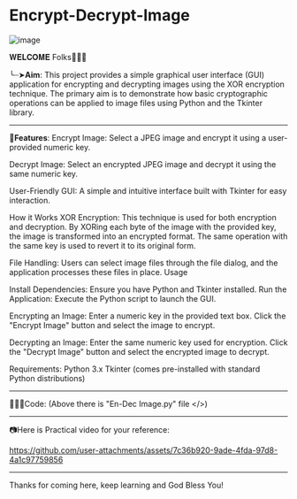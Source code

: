 # Encrypt-Decrypt-Image
   ![image](https://github.com/user-attachments/assets/4a07ead8-1064-4fb4-8666-fb7bd025b423)

   𝐖𝐄𝐋𝐂𝐎𝐌𝐄 Folks🙋🏻‍♂️

╰┈➤**Aim**:
This project provides a simple graphical user interface (GUI) application for encrypting and decrypting images using the XOR encryption technique. The primary aim is to demonstrate how basic cryptographic operations can be applied to image files using Python and the Tkinter library.
___
🎯**Features**:
Encrypt Image: Select a JPEG image and encrypt it using a user-provided numeric key.

Decrypt Image: Select an encrypted JPEG image and decrypt it using the same numeric key.

User-Friendly GUI: A simple and intuitive interface built with Tkinter for easy interaction.

How it Works
XOR Encryption: This technique is used for both encryption and decryption. By XORing each byte of the image with the provided key, the image is transformed into an encrypted format. The same operation with the same key is used to revert it to its original form.

File Handling: Users can select image files through the file dialog, and the application processes these files in place.
Usage

Install Dependencies: Ensure you have Python and Tkinter installed.
Run the Application: Execute the Python script to launch the GUI.

Encrypting an Image:
Enter a numeric key in the provided text box.
Click the "Encrypt Image" button and select the image to encrypt. 

Decrypting an Image:
Enter the same numeric key used for encryption.
Click the "Decrypt Image" button and select the encrypted image to decrypt.

Requirements: Python 3.x
Tkinter (comes pre-installed with standard Python distributions) 
___
👩🏻‍💻Code: (Above there is "En-Dec Image.py" file </>)
***
📷Here is Practical video for your reference:

https://github.com/user-attachments/assets/7c36b920-9ade-4fda-97d8-4a1c97759856

***
 Thanks for coming here, keep learning and God Bless You! 

